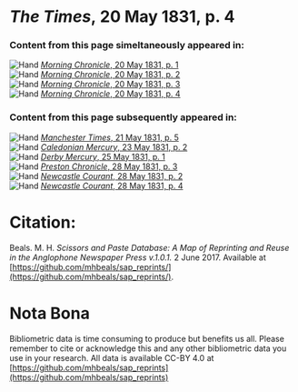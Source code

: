 # *The Times*, 20 May 1831, p. 4  
  
### Content from this page simeltaneously appeared in:  
![Hand](http://scissorsandpaste.net/wp-content/uploads/2017/06/smallhandpointer.png) [*Morning Chronicle*, 20 May 1831, p. 1](https://mhbeals.github.io/sap_html/Morning-Chronicle/Morning-Chronicle-20-May-1831-p-1)  
![Hand](http://scissorsandpaste.net/wp-content/uploads/2017/06/smallhandpointer.png) [*Morning Chronicle*, 20 May 1831, p. 2](https://mhbeals.github.io/sap_html/Morning-Chronicle/Morning-Chronicle-20-May-1831-p-2)  
![Hand](http://scissorsandpaste.net/wp-content/uploads/2017/06/smallhandpointer.png) [*Morning Chronicle*, 20 May 1831, p. 3](https://mhbeals.github.io/sap_html/Morning-Chronicle/Morning-Chronicle-20-May-1831-p-3)  
![Hand](http://scissorsandpaste.net/wp-content/uploads/2017/06/smallhandpointer.png) [*Morning Chronicle*, 20 May 1831, p. 4](https://mhbeals.github.io/sap_html/Morning-Chronicle/Morning-Chronicle-20-May-1831-p-4)  
  
### Content from this page subsequently appeared in:  
![Hand](http://scissorsandpaste.net/wp-content/uploads/2017/06/smallhandpointer.png) [*Manchester Times*, 21 May 1831, p. 5](https://mhbeals.github.io/sap_html/Manchester-Times/Manchester-Times-21-May-1831-p-5)  
![Hand](http://scissorsandpaste.net/wp-content/uploads/2017/06/smallhandpointer.png) [*Caledonian Mercury*, 23 May 1831, p. 2](https://mhbeals.github.io/sap_html/Caledonian-Mercury/Caledonian-Mercury-23-May-1831-p-2)  
![Hand](http://scissorsandpaste.net/wp-content/uploads/2017/06/smallhandpointer.png) [*Derby Mercury*, 25 May 1831, p. 1](https://mhbeals.github.io/sap_html/Derby-Mercury/Derby-Mercury-25-May-1831-p-1)  
![Hand](http://scissorsandpaste.net/wp-content/uploads/2017/06/smallhandpointer.png) [*Preston Chronicle*, 28 May 1831, p. 3](https://mhbeals.github.io/sap_html/Preston-Chronicle/Preston-Chronicle-28-May-1831-p-3)  
![Hand](http://scissorsandpaste.net/wp-content/uploads/2017/06/smallhandpointer.png) [*Newcastle Courant*, 28 May 1831, p. 2](https://mhbeals.github.io/sap_html/Newcastle-Courant/Newcastle-Courant-28-May-1831-p-2)  
![Hand](http://scissorsandpaste.net/wp-content/uploads/2017/06/smallhandpointer.png) [*Newcastle Courant*, 28 May 1831, p. 4](https://mhbeals.github.io/sap_html/Newcastle-Courant/Newcastle-Courant-28-May-1831-p-4)  


# Citation: 

Beals. M. H. *Scissors and Paste Database: A Map of Reprinting and Reuse in the Anglophone Newspaper Press v.1.0.1.* 2 June 2017. Available at [https://github.com/mhbeals/sap_reprints/](https://github.com/mhbeals/sap_reprints/). 

# Nota Bona

Bibliometric data is time consuming to produce but benefits us all. Please remember to cite or acknowledge this and any other bibliometric data you use in your research. All data is available CC-BY 4.0 at [https://github.com/mhbeals/sap_reprints](https://github.com/mhbeals/sap_reprints)